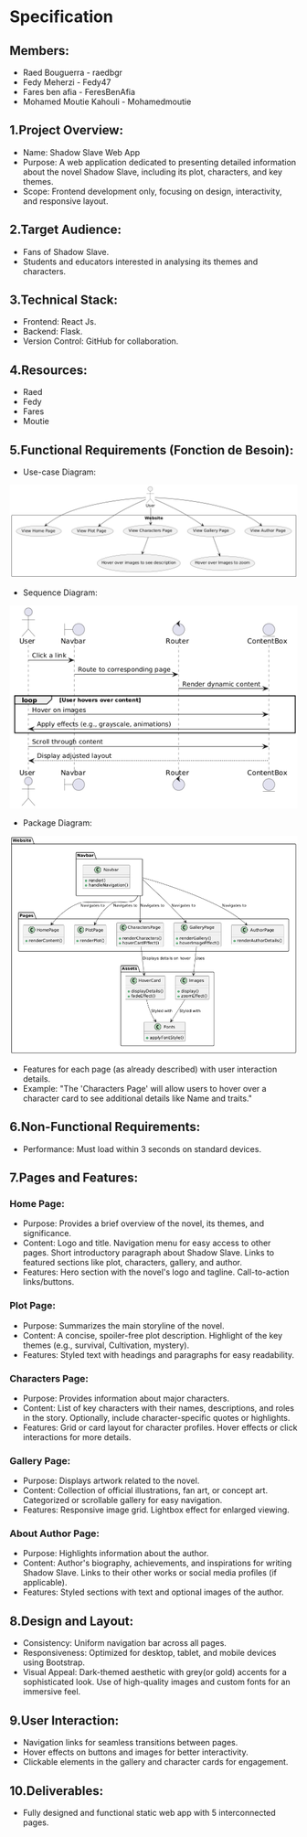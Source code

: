 # Specification

## Members:
- Raed Bouguerra - raedbgr
- Fedy Meherzi - Fedy47
- Fares ben afia - FeresBenAfia
- Mohamed Moutie Kahouli - Mohamedmoutie

## 1.Project Overview:
- Name: Shadow Slave Web App
- Purpose:
    A web application dedicated to presenting detailed information about the novel Shadow Slave, including its plot, characters, and key themes.
- Scope:
    Frontend development only, focusing on design, interactivity, and responsive layout.

## 2.Target Audience:
- Fans of Shadow Slave.
- Students and educators interested in analysing its themes and characters.

## 3.Technical Stack:
- Frontend: React Js.
- Backend: Flask.
- Version Control: GitHub for collaboration.


## 4.Resources:
- Raed
- Fedy
- Fares
- Moutie

## 5.Functional Requirements (Fonction de Besoin):

- Use-case Diagram:

![Use Case Diagram](/docs/use-case-diagram.png)

- Sequence Diagram:

![Sequence Diagram](/docs/sequence-diagram.png)

- Package Diagram:

![Package Diagram](/docs/package-diagram.png)

- Features for each page (as already described) with user interaction details.
- Example: 
    "The 'Characters Page' will allow users to hover over a character card to see additional details like Name and traits."

## 6.Non-Functional Requirements:
- Performance: Must load within 3 seconds on standard devices.


## 7.Pages and Features:
### Home Page:
- Purpose: 
    Provides a brief overview of the novel, its themes, and significance.
- Content: 
    Logo and title.
    Navigation menu for easy access to other pages.
    Short introductory paragraph about Shadow Slave.
    Links to featured sections like plot, characters, gallery, and author.
- Features:
    Hero section with the novel's logo and tagline.
    Call-to-action links/buttons.

### Plot Page:
- Purpose: 
    Summarizes the main storyline of the novel.
- Content: 
    A concise, spoiler-free plot description.
    Highlight of the key themes (e.g., survival, Cultivation, mystery).
- Features:
    Styled text with headings and paragraphs for easy readability.

### Characters Page:
- Purpose: 
    Provides information about major characters.
- Content: 
    List of key characters with their names, descriptions, and roles in the story.
    Optionally, include character-specific quotes or highlights.
- Features:
    Grid or card layout for character profiles.
    Hover effects or click interactions for more details.

### Gallery Page:
- Purpose: 
    Displays artwork related to the novel.
- Content: 
    Collection of official illustrations, fan art, or concept art.
    Categorized or scrollable gallery for easy navigation.
- Features:
    Responsive image grid.
    Lightbox effect for enlarged viewing.

### About Author Page:
- Purpose: 
    Highlights information about the author.
- Content: 
    Author's biography, achievements, and inspirations for writing Shadow Slave.
    Links to their other works or social media profiles (if applicable).
- Features:
    Styled sections with text and optional images of the author.



## 8.Design and Layout:
- Consistency: Uniform navigation bar across all pages.
- Responsiveness: 
    Optimized for desktop, tablet, and mobile devices using Bootstrap.
- Visual Appeal:
    Dark-themed aesthetic with grey(or gold) accents for a sophisticated look.
    Use of high-quality images and custom fonts for an immersive feel.


## 9.User Interaction:
- Navigation links for seamless transitions between pages.
- Hover effects on buttons and images for better interactivity.
- Clickable elements in the gallery and character cards for engagement.

## 10.Deliverables:
- Fully designed and functional static web app with 5 interconnected pages.













